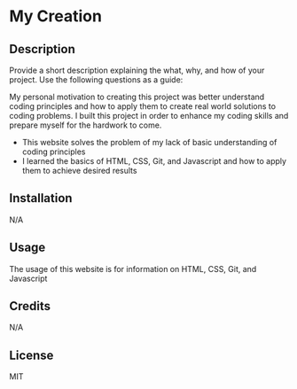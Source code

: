 # My Creation

## Description

Provide a short description explaining the what, why, and how of your project. Use the following questions as a guide:

My personal motivation to creating this project was better understand coding principles and how to apply them to create real world solutions to coding problems.
I built this project in order to enhance my coding skills and prepare myself for the hardwork to come.
- This website solves the problem of my lack of basic understanding of coding principles
- I learned the basics of HTML, CSS, Git, and Javascript and how to apply them to achieve desired results

## Installation

N/A

## Usage

The usage of this website is for information on HTML, CSS, Git, and Javascript 

## Credits

N/A

## License

MIT

